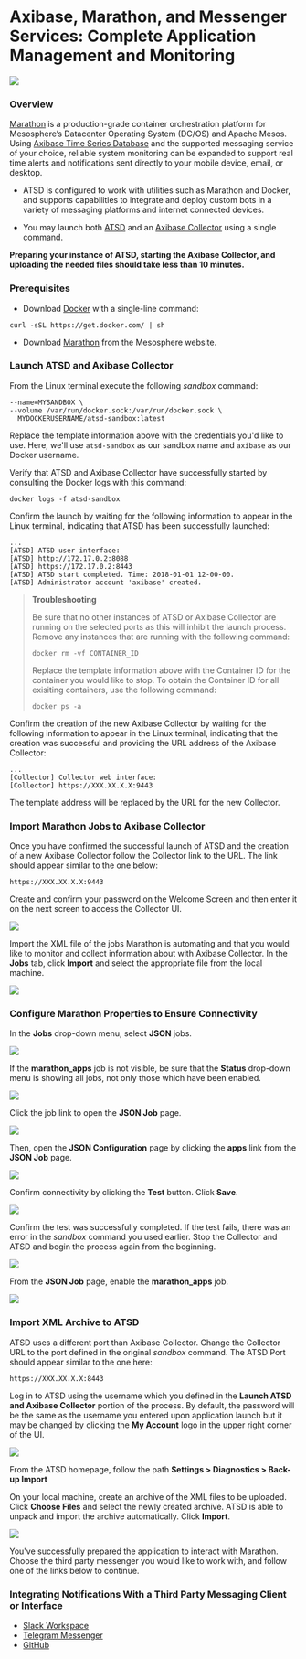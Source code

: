 # Axibase, Marathon, and Messenger Services: Complete Application Management and Monitoring

![](Images/Axibase%20Logo.png)

### Overview

[Marathon](https://mesosphere.github.io/marathon/) is a production-grade container orchestration platform for 
Mesosphere’s Datacenter Operating System (DC/OS) and Apache Mesos. Using [Axibase Time Series Database](http://axibase.com/products/axibase-time-series-database/)
and the supported messaging service of your choice, reliable system monitoring can be expanded to support real time alerts and notifications sent directly to your mobile device, email, or desktop.

* ATSD is configured to work with utilities such as Marathon and Docker, and supports capabilities to integrate and deploy 
custom bots in a variety of messaging platforms and internet connected devices.

* You may launch both [ATSD](https://github.com/axibase/atsd-use-cases/tree/master/Solutions/docker#launch-atsd) and an [Axibase 
Collector](https://github.com/axibase/atsd-use-cases/tree/master/Solutions/docker#launch-axibase-collectors) using a single 
command.

**Preparing your instance of ATSD, starting the Axibase Collector, and uploading the needed files should take less than 10 minutes.**

### Prerequisites

* Download [Docker](https://www.docker.com/) with a single-line command:
```
curl -sSL https://get.docker.com/ | sh
```
* Download [Marathon](https://mesosphere.github.io/marathon/) from the Mesosphere website.

### Launch ATSD and Axibase Collector 

From the Linux terminal execute the following *sandbox* command:

```$ docker run -d -p 8443:8443 -p 9443:9443 -p 8081:8081 \
--name=MYSANDBOX \
--volume /var/run/docker.sock:/var/run/docker.sock \
  MYDOCKERUSERNAME/atsd-sandbox:latest
```
Replace the template information above with the credentials you'd like to use. Here, we'll use `atsd-sandbox` as our sandbox
name and `axibase` as our Docker username.

Verify that ATSD and Axibase Collector have successfully started by consulting the Docker logs with this command:
```
docker logs -f atsd-sandbox
```
Confirm the launch by waiting for the following information to appear in the Linux terminal, indicating that ATSD
has been successfully launched:
```
...
[ATSD] ATSD user interface:
[ATSD] http://172.17.0.2:8088
[ATSD] https://172.17.0.2:8443
[ATSD] ATSD start completed. Time: 2018-01-01 12-00-00.
[ATSD] Administrator account 'axibase' created.
```
>**Troubleshooting**
>
>Be sure that no other instances of ATSD or Axibase Collector are running on the selected ports as this will inhibit the
>launch process. Remove any instances that are running with the following command:
>```
>docker rm -vf CONTAINER_ID
>```
>Replace the template information above with the Container ID for the container you would like to stop. To obtain the
>Container ID for all exisiting containers, use the following command:
>```
>docker ps -a
>```
Confirm the creation of the new Axibase Collector by waiting for the following information to appear in the Linux terminal,
indicating that the creation was successful and providing the URL address of the Axibase Collector:
```
...
[Collector] Collector web interface:
[Collector] https://XXX.XX.X.X:9443
```
The template address will be replaced by the URL for the new Collector.

### Import Marathon Jobs to Axibase Collector

Once you have confirmed the successful launch of ATSD and the creation of a new Axibase Collector follow the Collector link to the URL. The link should appear similar to the one below:
```
https://XXX.XX.X.X:9443
```
Create and confirm your password on the Welcome Screen and then enter it on the next screen to access the Collector UI.

![](Images/Collector%20Login.png)

Import the XML file of the jobs Marathon is automating and that you would like to monitor and collect information about with 
Axibase Collector. In the **Jobs** tab, click **Import** and select the appropriate file from the local machine.

![](Images/Job%20Import.png)

### Configure Marathon Properties to Ensure Connectivity

In the **Jobs** drop-down menu, select **JSON** jobs.

![](Images/JSON%20Job.png)

If the **marathon_apps** job is not visible, be sure that the **Status** drop-down menu is showing all jobs, not only those which have been enabled.

![](Images/Enabled.png)

Click the job link to open the **JSON Job** page.

![](Images/Job%20Link.png)

Then, open the **JSON Configuration** page by clicking the **apps** link from the **JSON Job** page.

![](Images/JSON%20Job%20Page.png)

Confirm connectivity by clicking the **Test** button. Click **Save**. 

![](Images/Test.png)

Confirm the test was successfully completed. If the test fails, there was an error in the *sandbox* command you used earlier. Stop the Collector and ATSD and begin the process again from the beginning.

![](Images/Test%20Complete.png)

From the **JSON Job** page, enable the **marathon_apps** job.

![](Images/Enable%20Job.png)

### Import XML Archive to ATSD

ATSD uses a different port than Axibase Collector. Change the Collector URL to the port defined in the original *sandbox*
command. The ATSD Port should appear similar to the one here:
```
https://XXX.XX.X.X:8443
```
Log in to ATSD using the username which you defined in the **Launch ATSD and Axibase Collector** portion of the process.
By default, the password will be the same as the username you entered upon application launch but it may be changed by clicking the **My Account** logo in the upper right corner of the UI.

![](Images/ATSD%20Login.png)

From the ATSD homepage, follow the path **Settings > Diagnostics > Back-up Import**

On your local machine, create an archive of the XML files to be uploaded. Click **Choose Files** and select the newly created archive. ATSD is able to unpack and import the archive automatically. Click **Import**.

![](Images/Backup%20Import)

You've successfully prepared the application to interact with Marathon. Choose the third party messenger you would like to work with, and follow one of the links below to continue.

### Integrating Notifications With a Third Party Messaging Client or Interface

* [Slack Workspace]()
* [Telegram Messenger]()
* [GitHub]()
